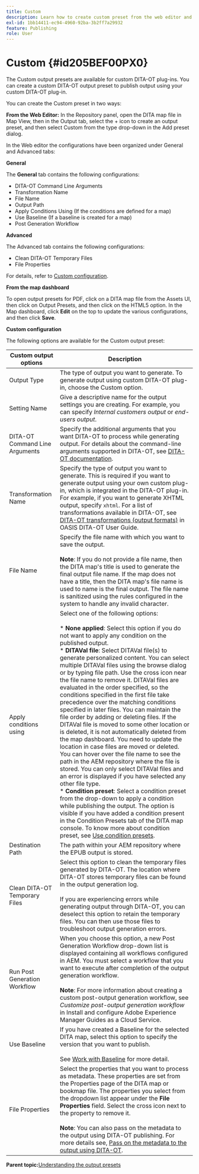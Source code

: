 ```yaml
---
title: Custom
description: Learn how to create custom preset from the web editor and map dashboard. Configure a custom output preset in AEM Guides.
exl-id: 1bb14411-ec94-4960-92ba-3b2ff7a29932
feature: Publishing
role: User
---
```

# Custom {#id205BEF00PX0}

The Custom output presets are available for custom DITA-OT plug-ins. You can create a custom DITA-OT output preset to publish output using your custom DITA-OT plug-in.

You can create the Custom preset in two ways:

**From the Web Editor:** In the Repository panel, open the DITA map file in Map View, then in the Output tab, select the + icon to create an output preset, and then select Custom from the type drop-down in the Add preset dialog.

In the Web editor the configurations have been organized under General and Advanced tabs:

**General**

The **General** tab contains the following configurations:

-   DITA-OT Command Line Arguments
-   Transformation Name
-   File Name
-   Output Path
-   Apply Conditions Using \(If the conditions are defined for a map\)
-   Use Baseline \(If a baseline is created for a map\)
-   Post Generation Workflow

**Advanced**

The Advanced tab contains the following configurations:

-   Clean DITA-OT Temporary Files
-   File Properties

For details, refer to [Custom configuration](#id231KJA00REJ).

**From the map dashboard**

To open output presets for PDF, click on a DITA map file from the Assets UI, then click on Output Presets, and then click on the HTML5 option. In the Map dashboard, click **Edit** on the top to update the various configurations, and then click **Save**.

**Custom configuration**

The following options are available for the Custom output preset:

| Custom output options | Description |
| --- | --- |
| Output Type | The type of output you want to generate. To generate output using custom DITA-OT plug-in, choose the Custom option. |
| Setting Name | Give a descriptive name for the output settings you are creating. For example, you can specify _Internal customers output_ or _end-users output_. |
| DITA-OT Command Line Arguments | Specify the additional arguments that you want DITA-OT to process while generating output. For details about the command-line arguments supported in DITA-OT, see [DITA-OT documentation](https://www.dita-ot.org/). |
| Transformation Name | Specify the type of output you want to generate. This is required if you want to generate output using your own custom plug-in, which is integrated in the DITA-OT plug-in. For example, if you want to generate XHTML output, specify `xhtml`. For a list of transformations available in DITA-OT, see [DITA-OT transformations (output formats)](http://www.dita-ot.org/2.3/user-guide/AvailableTransforms.html) in OASIS DITA-OT User Guide. |
| File Name | Specify the file name with which you want to save the output.<br><br>**Note**: If you do not provide a file name, then the DITA map's title is used to generate the final output file name. If the map does not have a title, then the DITA map's file name is used to name is the final output. The file name is sanitized using the rules configured in the system to handle any invalid character. |
| Apply conditions using | Select one of the following options:<br><br>* **None applied**: Select this option if you do not want to apply any condition on the published output.<br>* **DITAVal file**: Select DITAVal file(s) to generate personalized content. You can select multiple DITAVal files using the browse dialog or by typing file path. Use the cross icon near the file name to remove it. DITAVal files are evaluated in the order specified, so the conditions specified in the first file take precedence over the matching conditions specified in later files. You can maintain the file order by adding or deleting files. If the DITAVal file is moved to some other location or is deleted, it is not automatically deleted from the map dashboard. You need to update the location in case files are moved or deleted. You can hover over the file name to see the path in the AEM repository where the file is stored. You can only select DITAVal files and an error is displayed if you have selected any other file type.<br>* **Condition preset**: Select a condition preset from the drop-down to apply a condition while publishing the output. The option is visible if you have added a condition present in the Condition Presets tab of the DITA map console. To know more about condition preset, see [Use condition presets](generate-output-use-condition-presets.md#id1825FL004PN). |
| Destination Path | The path within your AEM repository where the EPUB output is stored. |
| Clean DITA-OT Temporary Files | Select this option to clean the temporary files generated by DITA-OT. The location where DITA-OT stores temporary files can be found in the output generation log.<br><br>If you are experiencing errors while generating output through DITA-OT, you can deselect this option to retain the temporary files. You can then use those files to troubleshoot output generation errors. |
| Run Post Generation Workflow | When you choose this option, a new Post Generation Workflow drop-down list is displayed containing all workflows configured in AEM. You must select a workflow that you want to execute after completion of the output generation workflow.<br><br>**Note**: For more information about creating a custom post-output generation workflow, see _Customize post-output generation workflow_ in Install and configure Adobe Experience Manager Guides as a Cloud Service. |
| Use Baseline | If you have created a Baseline for the selected DITA map, select this option to specify the version that you want to publish.<br><br>See [Work with Baseline](generate-output-use-baseline-for-publishing.md#id1825FI0J0PF) for more detail. |
| File Properties | Select the properties that you want to process as metadata. These properties are set from the Properties page of the DITA map or bookmap file. The properties you select from the dropdown list appear under the **File Properties** field. Select the cross icon next to the property to remove it. <br><br>**Note**: You can also pass on the metadata to the output using DITA-OT publishing. For more details see, [Pass on the metadata to the output using DITA-OT](pass-metadata-dita-ot.md#id21BJ00QD0XA). |

**Parent topic:**[Understanding the output presets](generate-output-understand-presets.md)
